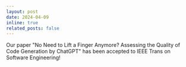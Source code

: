 ```yaml
---
layout: post
date: 2024-04-09
inline: true
related_posts: false
---
```


Our paper "No Need to Lift a Finger Anymore? Assessing the Quality of Code Generation by ChatGPT" has been accepted to IEEE Trans on Software Engineering!